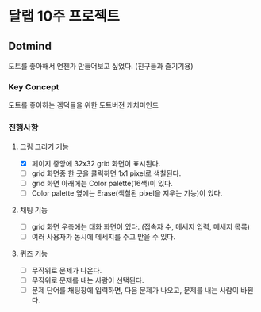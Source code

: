 # 달랩 10주 프로젝트

## Dotmind

도트를 좋아해서 언젠가 만들어보고 싶었다. (친구들과 즐기기용)

### Key Concept

도트를 좋아하는 겜덕들을 위한 도트버전 캐치마인드

### 진행사항

1. 그림 그리기 기능

   - [x] 페이지 중앙에 32x32 grid 화면이 표시된다.
   - [ ] grid 화면중 한 곳을 클릭하면 1x1 pixel로 색칠된다.
   - [ ] grid 화면 아래에는 Color palette(16색)이 있다.
   - [ ] Color palette 옆에는 Erase(색칠된 pixel을 지우는 기능)이 있다.

2. 채팅 기능

   - [ ] grid 화면 우측에는 대화 화면이 있다. (접속자 수, 메세지 입력, 메세지 목록)
   - [ ] 여러 사용자가 동시에 메세지를 주고 받을 수 있다.

3. 퀴즈 기능

   - [ ] 무작위로 문제가 나온다.
   - [ ] 무작위로 문제를 내는 사람이 선택된다.
   - [ ] 문제 단어를 채팅창에 입력하면, 다음 문제가 나오고, 문제를 내는 사람이 바뀐다.
